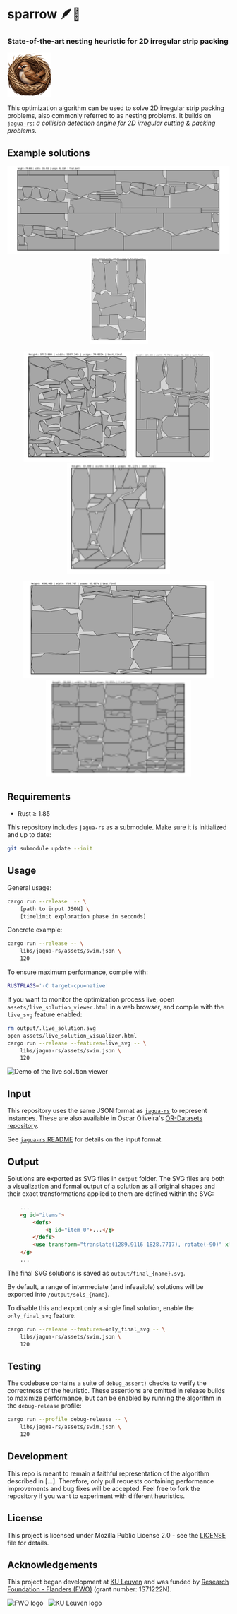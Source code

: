 # sparrow 🪶🪺
### State-of-the-art nesting heuristic for 2D irregular strip packing
<p align="left">
    <img src="assets/sparrow_logo.png" alt="logo" height=100>
</p>

This optimization algorithm can be used to solve 2D irregular strip packing problems, also commonly referred to as nesting problems.
It builds on [`jagua-rs`](https://github.com/JeroenGar/jagua-rs): *a collision detection engine for 2D irregular cutting & packing problems*.

## Example solutions
<p align="center">
    <img src="assets/records/final_best_trousers.svg" height=200/>
    <img src="assets/records/final_best_mao.svg" height=200/>
</p>
<p align="center">
    <img src="assets/records/final_best_swim.svg" height=250/>
    <img src="assets/records/final_best_marques.svg" height=250/>
    <img src="assets/records/final_best_dagli.svg" height=250/>
</p>
<p align="center">
    <img src="assets/records/final_best_albano.svg" height=220/>
    <img src="assets/records/final_best_shirts.svg" height=220/>
</p>

## Requirements
- Rust ≥ 1.85

This repository includes `jagua-rs` as a submodule.
Make sure it is initialized and up to date:
```bash
git submodule update --init
```

## Usage

General usage:
```bash
cargo run --release  -- \
    [path to input JSON] \
    [timelimit exploration phase in seconds]
```

Concrete example:
```bash
cargo run --release -- \
    libs/jagua-rs/assets/swim.json \
    120
```

To ensure maximum performance, compile with:
```bash
RUSTFLAGS='-C target-cpu=native'
```

If you want to monitor the optimization process live, open `assets/live_solution_viewer.html` in a web browser,
and compile with the `live_svg` feature enabled:

```bash
rm output/.live_solution.svg
open assets/live_solution_visualizer.html
cargo run --release --features=live_svg -- \
    libs/jagua-rs/assets/swim.json \
    120
```
![Demo of the live solution viewer](assets/demo.gif)

## Input

This repository uses the same JSON format as [`jagua-rs`](https://github.com/JeroenGar/jagua-rs) to represent instances.
These are also available in Oscar Oliveira's [OR-Datasets repository](https://github.com/Oscar-Oliveira/OR-Datasets/tree/master/Cutting-and-Packing/2D-Irregular).

See [`jagua-rs` README](https://github.com/JeroenGar/jagua-rs?tab=readme-ov-file#input) for details on the input format.

## Output

Solutions are exported as SVG files in `output` folder.
The SVG files are both a visualization and formal output of a solution as all original shapes and their exact transformations applied to them are defined within the SVG:
```html
    ...
    <g id="items">
        <defs>
            <g id="item_0">...</g>
        </defs>
        <use transform="translate(1289.9116 1828.7717), rotate(-90)" xlink:href="#item_0">...</use>
    </g>
    ...
```
The final SVG solutions is saved as `output/final_{name}.svg`.

By default, a range of intermediate (and infeasible) solutions will be exported into `/output/sols_{name}`.

To disable this and export only a single final solution, enable the `only_final_svg` feature:
```bash
cargo run --release --features=only_final_svg -- \
    libs/jagua-rs/assets/swim.json \
    120
```

## Testing
The codebase contains a suite of `debug_assert!` checks to verify the correctness of the heuristic.
These assertions are omitted in release builds to maximize performance, but can be enabled by running the algorithm in the `debug-release` profile:
```bash
cargo run --profile debug-release -- \
    libs/jagua-rs/assets/swim.json \
    120
```

## Development

This repo is meant to remain a faithful representation of the algorithm described in [...].
Therefore, only pull requests containing performance improvements and bug fixes will be accepted.
Feel free to fork the repository if you want to experiment with different heuristics.

## License

This project is licensed under Mozilla Public License 2.0 - see the [LICENSE](LICENSE) file for details.

## Acknowledgements

This project began development at [KU Leuven](https://www.kuleuven.be/english/) and was funded by [Research Foundation - Flanders (FWO)](https://www.fwo.be/en/) (grant number: 1S71222N).

<img src="https://upload.wikimedia.org/wikipedia/commons/9/97/Fonds_Wetenschappelijk_Onderzoek_logo_2024.svg" height="50px" alt="FWO logo">
&nbsp;
<img src="https://upload.wikimedia.org/wikipedia/commons/4/49/KU_Leuven_logo.svg" height="50px" alt="KU Leuven logo">